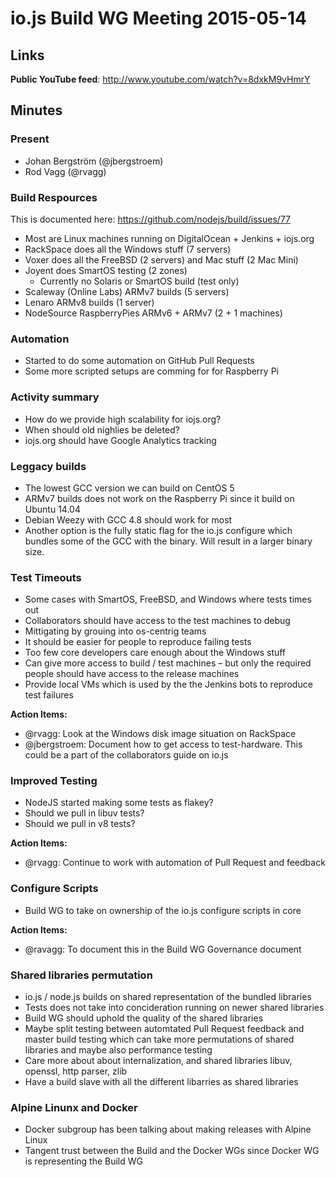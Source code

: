 # io.js Build WG Meeting 2015-05-14

## Links

**Public YouTube feed**: http://www.youtube.com/watch?v=8dxkM9vHmrY

## Minutes

### Present

* Johan Bergström (@jbergstroem)
* Rod Vagg (@rvagg)

### Build Respources

This is documented here: https://github.com/nodejs/build/issues/77

* Most are Linux machines running on DigitalOcean + Jenkins + iojs.org
* RackSpace does all the Windows stuff (7 servers)
* Voxer does all the FreeBSD (2 servers) and Mac stuff (2 Mac Mini)
* Joyent does SmartOS testing (2 zones)
  * Currently no Solaris or SmartOS build (test only)
* Scaleway (Online Labs) ARMv7 builds (5 servers)
* Lenaro ARMv8 builds (1 server)
* NodeSource RaspberryPies ARMv6 + ARMv7 (2 + 1 machines)

### Automation

* Started to do some automation on GitHub Pull Requests
* Some more scripted setups are comming for for Raspberry Pi

### Activity summary

* How do we provide high scalability for iojs.org?
* When should old nighlies be deleted?
* iojs.org should have Google Analytics tracking

### Leggacy builds

* The lowest GCC version we can build on CentOS 5
* ARMv7 builds does not work on the Raspberry Pi since it build on Ubuntu 14.04
* Debian Weezy with GCC 4.8 should work for most
* Another option is the fully static flag for the io.js configure which bundles
  some of the GCC with the binary. Will result in a larger binary size.

### Test Timeouts

* Some cases with SmartOS, FreeBSD, and Windows where tests times out
* Collaborators should have access to the test machines to debug
* Mittigating by grouing into os-centrig teams
* It should be easier for people to reproduce failing tests
* Too few core developers care enough about the Windows stuff
* Can give more access to build / test machines – but only the required people
  should have access to the release machines
* Provide local VMs which is used by the the Jenkins bots to reproduce test
  failures

**Action Items:**

* @rvagg: Look at the Windows disk image situation on RackSpace
* @jbergstroem: Document how to get access to test-hardware. This could be a
  part of the collaborators guide on io.js

### Improved Testing

* NodeJS started making some tests as flakey?
* Should we pull in libuv tests?
* Should we pull in v8 tests?

**Action Items:**

* @rvagg: Continue to work with automation of Pull Request and feedback

### Configure Scripts

* Build WG to take on ownership of the io.js configure scripts in core

**Action Items:**

* @ravagg: To document this in the Build WG Governance document

### Shared libraries permutation

* io.js / node.js builds on shared representation of the bundled libraries
* Tests does not take into concideration running on newer shared libraries
* Build WG should uphold the quality of the shared libraries
* Maybe split testing between automtated Pull Request feedback and master build
  testing which can take more permutations of shared libraries and maybe also
  performance testing
* Care more about about internalization, and shared libraries libuv, openssl,
  http parser, zlib
* Have a build slave with all the different libarries as shared libraries

### Alpine Linunx and Docker

* Docker subgroup has been talking about making releases with Alpine Linux
* Tangent trust between the Build and the Docker WGs since Docker WG is
  representing the Build WG
